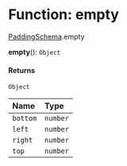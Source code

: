 # Function: empty

[PaddingSchema](/auto-docs/utils/modules/PaddingSchema.md).empty

**empty**(): `Object`

#### Returns

`Object`

| Name | Type |
| :------ | :------ |
| `bottom` | `number` |
| `left` | `number` |
| `right` | `number` |
| `top` | `number` |
